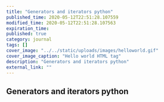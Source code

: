 ```yaml
---
title: "Generators and iterators python"
published_time: 2020-05-12T22:51:28.107559
modified_time: 2020-05-12T22:51:28.107563
expiration_time: 
published: true
category: journal
tags: []
cover_image: "../../static/uploads/images/helloworld.gif"
cover_image_caption: "Hello world HTML tag"
description: "Generators and iterators python"
external_link: ""
---
```


## Generators and iterators python

